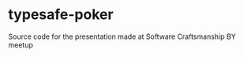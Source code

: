 typesafe-poker
==============

Source code for the presentation made at Software Craftsmanship BY meetup